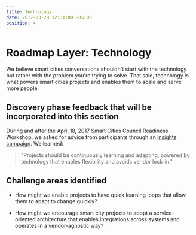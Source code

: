 ```yaml
---
title: Technology
date: 2017-03-28 12:31:00 -05:00
position: 4
---
```


# Roadmap Layer: Technology

We believe smart cities conversations shouldn't start with the technology but rather with the problem you're trying to solve. That said, technology is what powers smart cities projects and enables them to scale and serve more people.

## Discovery phase feedback that will be incorporated into this section

During and after the April 18, 2017 Smart Cities Council Readiness Workshop, we asked for advice from participants through an [insights campaign](http://insights.austintexas.gov/Austin/1001/insights). We learned:

> "Projects should be continuously learning and adapting, powered by technology that enables flexibility and avoids vendor lock-in."

## Challenge areas identified

* How might we enable projects to have quick learning loops that allow them to adapt to change quickly?

* How might we encourage smart city projects to adopt a service-oriented architecture that enables integrations across systems and operates in a vendor-agnostic way?